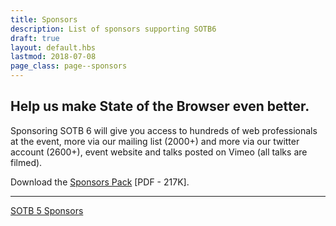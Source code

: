 ```yaml
---
title: Sponsors
description: List of sponsors supporting SOTB6
draft: true
layout: default.hbs
lastmod: 2018-07-08
page_class: page--sponsors
---
```


## Help us make State of the Browser even better.

Sponsoring SOTB 6 will give you access to hundreds of web professionals at the event, more via our mailing list (2000+) and more via our twitter account (2600+), event website and talks posted on Vimeo (all talks are filmed).

Download the [Sponsors Pack](/assets/downloads/Sponsors_Pack_SOTB6_2017.pdf) [PDF - 217K].

---

<p class="text-center">
  <a href="http://sotb2015.wpengine.com/" class="secondary button">SOTB 5 Sponsors</a>
</p>
